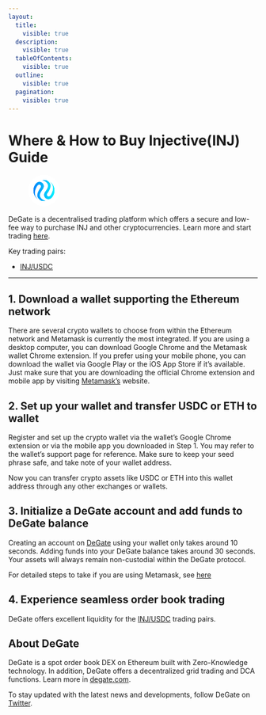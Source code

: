 ```yaml
---
layout:
  title:
    visible: true
  description:
    visible: true
  tableOfContents:
    visible: true
  outline:
    visible: true
  pagination:
    visible: true
---
```


# Where & How to Buy Injective(INJ) Guide

<figure><img src="../.gitbook/assets/inj_0xe28b3b32b6c345a34ff64674606124dd5aceca30.png" alt="INJ" width="64" style="border-radius: 50%;"><figcaption></figcaption></figure>

DeGate is a decentralised trading platform which offers a secure and low-fee way to purchase INJ and other cryptocurrencies. Learn more and start trading [here](https://app.degate.com/trade/USDC/0xe28b3b32b6c345a34ff64674606124dd5aceca30?utm_source=howtobuy).&#x20;

Key trading pairs:

* [INJ/USDC](https://app.degate.com/trade/USDC/0xe28b3b32b6c345a34ff64674606124dd5aceca30?utm_source=howtobuy)

***

## 1. Download a wallet supporting the Ethereum network

There are several crypto wallets to choose from within the Ethereum network and Metamask is currently the most integrated. If you are using a desktop computer, you can download Google Chrome and the Metamask wallet Chrome extension. If you prefer using your mobile phone, you can download the wallet via Google Play or the iOS App Store if it’s available. Just make sure that you are downloading the official Chrome extension and mobile app by visiting [Metamask’s](https://metamask.io/) website.

## 2. Set up your wallet and transfer USDC or ETH to wallet

Register and set up the crypto wallet via the wallet’s Google Chrome extension or via the mobile app you downloaded in Step 1. You may refer to the wallet’s support page for reference. Make sure to keep your seed phrase safe, and take note of your wallet address.&#x20;

Now you can transfer crypto assets like USDC or ETH into this wallet address through any other exchanges or wallets.

## 3. Initialize a DeGate account and add funds to DeGate balance

Creating an account on [DeGate](https://app.degate.com/?utm_source=INJ_howtobuy) using your wallet only takes around 10 seconds. Adding funds into your DeGate balance takes around 30 seconds. Your assets will always remain non-custodial within the DeGate protocol.

For detailed steps to take if you are using Metamask, see [here](https://docs.degate.com/v/product_en/main-features/wallet-connectivity/metamask)

## 4. Experience seamless order book trading

DeGate offers excellent liquidity for the [INJ/USDC](https://app.degate.com/trade/USDC/0xe28b3b32b6c345a34ff64674606124dd5aceca30?utm_source=howtobuy) trading pairs.&#x20;

## About DeGate

DeGate is a spot order book DEX on Ethereum built with Zero-Knowledge technology. In addition, DeGate offers a decentralized grid trading and DCA functions. Learn more in [degate.com](https://degate.com/?utm_source=INJ_howtobuy).

To stay updated with the latest news and developments, follow DeGate on [Twitter](https://twitter.com/degatedex).
